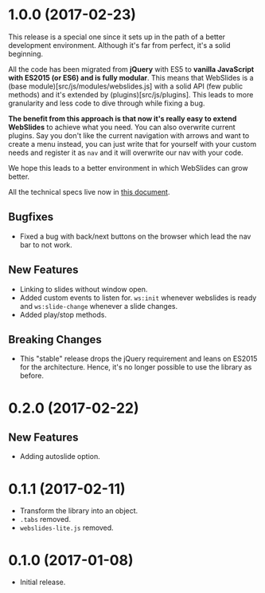 # 1.0.0 (2017-02-23)

This release is a special one since it sets up in the path of a better development environment. Although it's far from
perfect, it's a solid beginning. 

All the code has been migrated from **jQuery** with ES5 to **vanilla JavaScript with ES2015 (or ES6) and is fully modular**. 
This means that WebSlides is a (base module)[src/js/modules/webslides.js] with a solid API (few public methods) and 
it's extended by (plugins)[src/js/plugins]. This leads to more granularity and less code to dive through while fixing a
bug. 

**The benefit from this approach is that now it's really easy to extend WebSlides** to achieve what you need. You can also
overwrite current plugins. Say you don't like the current navigation with arrows and want to create a menu instead, you
can just write that for yourself with your custom needs and register it as `nav` and it will overwrite our nav with
your code.

We hope this leads to a better environment in which WebSlides can grow better. 

All the technical specs live now in [this document](docs/technical.md).

## Bugfixes

- Fixed a bug with back/next buttons on the browser which lead the nav bar to not work.

## New Features

- Linking to slides without window open.
- Added custom events to listen for. `ws:init` whenever webslides is ready and `ws:slide-change` whenever a slide changes.
- Added play/stop methods.

## Breaking Changes

- This "stable" release drops the jQuery requirement and leans on ES2015 for the architecture. Hence, it's no longer possible
to use the library as before.

# 0.2.0 (2017-02-22)

## New Features

- Adding autoslide option.

# 0.1.1 (2017-02-11)

- Transform the library into an object.
- `.tabs` removed.
- `webslides-lite.js` removed.

# 0.1.0 (2017-01-08)

- Initial release.
